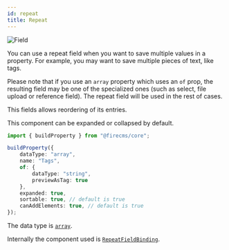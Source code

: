 ```yaml
---
id: repeat
title: Repeat
---
```


![Field](/img/fields/Repeat.png)

You can use a repeat field when you want to save multiple values in a property.
For example, you may want to save multiple pieces of text, like tags.

Please note that if you use an `array` property which uses an `of` prop, the
resulting field may be one of the specialized ones (such as select, file
upload or reference field). The repeat field will be used in the rest of cases.

This fields allows reordering of its entries.

This component can be expanded or collapsed by default.

```typescript jsx
import { buildProperty } from "@firecms/core";

buildProperty({
    dataType: "array",
    name: "Tags",
    of: {
        dataType: "string",
        previewAsTag: true
    },
    expanded: true,
    sortable: true, // default is true
    canAddElements: true, // default is true
});
```

The data type is [`array`](../config/array).

Internally the component used
is [`RepeatFieldBinding`](../../api/functions/RepeatFieldBinding).

